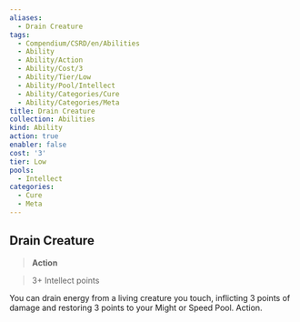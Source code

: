 ```yaml
---
aliases:
  - Drain Creature
tags:
  - Compendium/CSRD/en/Abilities
  - Ability
  - Ability/Action
  - Ability/Cost/3
  - Ability/Tier/Low
  - Ability/Pool/Intellect
  - Ability/Categories/Cure
  - Ability/Categories/Meta
title: Drain Creature
collection: Abilities
kind: Ability
action: true
enabler: false
cost: '3'
tier: Low
pools:
  - Intellect
categories:
  - Cure
  - Meta
---
```

## Drain Creature    
>**Action**    
>3+ Intellect points  
    
You can drain energy from a living creature you touch, inflicting 3 points of damage and restoring 3 points to your Might or Speed Pool. Action.